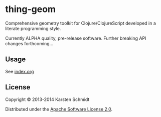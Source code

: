 # thing-geom

Comprehensive geometry toolkit for Clojure/ClojureScript developed in a
literate programming style.

Currently ALPHA quality, pre-release software. Further breaking API
changes forthcoming...

## Usage

See [index.org](src/index.org)

## License

Copyright © 2013-2014 Karsten Schmidt

Distributed under the [Apache Software License 2.0](http://www.apache.org/licenses/LICENSE-2.0).
